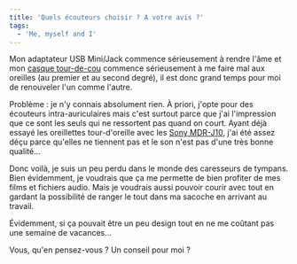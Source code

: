 ```yaml
---
title: 'Quels écouteurs choisir ? A votre avis ?'
tags:
  - 'Me, myself and I'
---
```


Mon adaptateur USB Mini/Jack commence sérieusement à rendre l'âme et mon
[casque tour-de-cou](http://www.amazon.fr/Creative-Casque-audio-HQ-80/dp/B000JU9N5Y/ref=sr_1_7?ie=UTF8&s=electronics&qid=1209761138&sr=1-7)
commence sérieusement à me faire mal aux oreilles (au premier et au second
degré), il est donc grand temps pour moi de renouveler l'un comme l'autre.

<!-- more -->

Problème&nbsp;: je n'y connais absolument rien. À priori, j'opte pour des
écouteurs intra-auriculaires mais c'est surtout parce que j'ai l'impression que
ce sont les seuls qui ne ressortent pas quand on court. Ayant déjà essayé les
oreillettes tour-d'oreille avec les
[Sony MDR-J10](http://www.amazon.fr/Sony-Ecouteurs-intra-auriculaires-MDR-J10L-Couleur/dp/B00007EDM8),
j'ai été assez déçu parce qu'elles ne tiennent pas et le son n'est pas d'une
très bonne qualité…

Donc voilà, je suis un peu perdu dans le monde des caresseurs de tympans. Bien
évidemment, je voudrais que ça me permette de bien profiter de mes films et
fichiers audio. Mais je voudrais aussi pouvoir courir avec tout en gardant la
possibilité de ranger le tout dans ma sacoche en arrivant au travail.

Évidemment, si ça pouvait être un peu design tout en ne me coûtant pas une
semaine de vacances…

Vous, qu'en pensez-vous&nbsp;? Un conseil pour moi&nbsp;?
